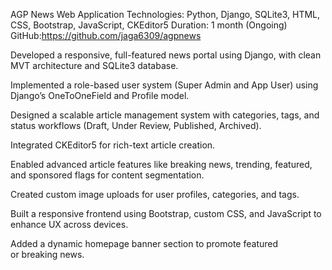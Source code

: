 AGP News Web Application
Technologies: Python, Django, SQLite3, HTML, CSS, Bootstrap, JavaScript, CKEditor5
Duration: 1 month (Ongoing)
GitHub:https://github.com/jaga6309/agpnews 

Developed a responsive, full-featured news portal using Django, with clean MVT architecture and SQLite3 database.

Implemented a role-based user system (Super Admin and App User) using Django’s OneToOneField and Profile model.

Designed a scalable article management system with categories, tags, and status workflows (Draft, Under Review, Published, Archived).

Integrated CKEditor5 for rich-text article creation.

Enabled advanced article features like breaking news, trending, featured, and sponsored flags for content segmentation.

Created custom image uploads for user profiles, categories, and tags.

Built a responsive frontend using Bootstrap, custom CSS, and JavaScript to enhance UX across devices.

Added a dynamic homepage banner section to promote featured or breaking news.
